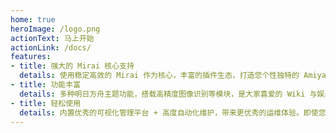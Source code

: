 ```yaml
---
home: true
heroImage: /logo.png
actionText: 马上开始
actionLink: /docs/
features:
- title: 强大的 Mirai 核心支持
  details: 使用稳定高效的 Mirai 作为核心，丰富的插件生态，打造您个性独特的 Amiya。
- title: 功能丰富
  details: 多种明日方舟主题功能，搭载高精度图像识别等模块，是大家喜爱的 Wiki 与娱乐一体的聊天机器人。
- title: 轻松使用
  details: 内置优秀的可视化管理平台 + 高度自动化维护，带来更优秀的运维体验。即使您不是开发人员，也可以轻松上手。
---
```

